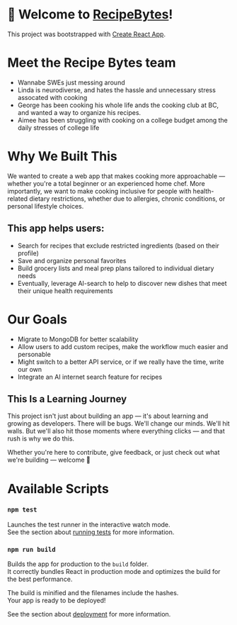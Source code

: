 # 🥪 Welcome to [RecipeBytes](https://lindazhang23.github.io/RecipeBytes/)!

This project was bootstrapped with [Create React App](https://github.com/facebook/create-react-app).

# Meet the Recipe Bytes team

- Wannabe SWEs just messing around
- Linda is neurodiverse, and hates the hassle and unnecessary stress assocated with cooking
- George has been cooking his whole life ands the cooking club at BC, and wanted a way to organize his recipes.
- Aimee has been struggling with cooking on a college budget among the daily stresses of college life

# Why We Built This

We wanted to create a web app that makes cooking more approachable — whether you're a total beginner or an experienced home chef. More importantly, we want to make cooking inclusive for people with health-related dietary restrictions, whether due to allergies, chronic conditions, or personal lifestyle choices.

## This app helps users:

- Search for recipes that exclude restricted ingredients (based on their profile)
- Save and organize personal favorites
- Build grocery lists and meal prep plans tailored to individual dietary needs
- Eventually, leverage AI-search to help to discover new dishes that meet their unique health requirements

# Our Goals

- Migrate to MongoDB for better scalability
- Allow users to add custom recipes, make the workflow much easier and personable
- Might switch to a better API service, or if we really have the time, write our own
- Integrate an AI internet search feature for recipes

## This Is a Learning Journey

This project isn't just about building an app — it's about learning and growing as developers.
There will be bugs. We'll change our minds. We'll hit walls.
But we'll also hit those moments where everything clicks — and that rush is why we do this.

Whether you're here to contribute, give feedback, or just check out what we're building — welcome 🫶

# Available Scripts

### `npm test`

Launches the test runner in the interactive watch mode.\
See the section about [running tests](https://facebook.github.io/create-react-app/docs/running-tests) for more information.

### `npm run build`

Builds the app for production to the `build` folder.\
It correctly bundles React in production mode and optimizes the build for the best performance.

The build is minified and the filenames include the hashes.\
Your app is ready to be deployed!

See the section about [deployment](https://facebook.github.io/create-react-app/docs/deployment) for more information.
